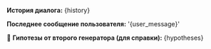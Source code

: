 **История диалога:**
{history}

**Последнее сообщение пользователя:**
'{user_message}'   

🧩 **Гипотезы от второго генератора (для справки):**
{hypotheses}